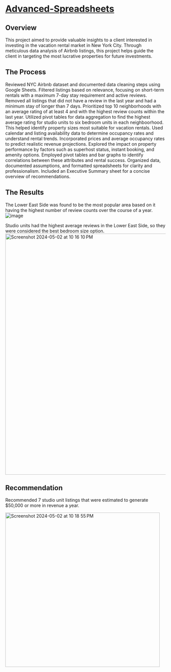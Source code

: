 # [Advanced-Spreadsheets](https://docs.google.com/spreadsheets/d/1kBvfM2V_kGEUgrw_vf5Jafw96HfnM-QFA_p5QfAl24M/edit?usp=sharing)

## Overview

This project aimed to provide valuable insights to a client interested in investing in the vacation rental market in New York City. Through meticulous data analysis of Airbnb listings, this project helps guide the client in targeting the most lucrative properties for future investments.

## The Process

Reviewed NYC Airbnb dataset and documented data cleaning steps using Google Sheets. Filtered listings based on relevance, focusing on short-term rentals with a maximum 7-day stay requirement and active reviews. Removed all listings that did not have a review in the last year and had a minimum stay of longer than 7 days. Prioritized top 10 neighborhoods with an average rating of at least 4 and with the highest review counts within the last year. Utilized pivot tables for data aggregation to find the highest average rating for studio units to six bedroom units in each neighboorhood. This helped identify property sizes most suitable for vacation rentals. Used calendar and listing availability data to determine occupancy rates and understand rental trends. Incorporated prices and average occupancy rates to predict realistic revenue projections. Explored the impact on property performance by factors such as superhost status, instant booking, and amenity options. Employed pivot tables and bar graphs to identify correlations between these attributes and rental success. Organized data, documented assumptions, and formatted spreadsheets for clarity and professionalism. Included an Executive Summary sheet for a concise overview of recommendations.

## The Results

The Lower East Side was found to be the most popular area based on it having the highest number of review counts over the course of a year. 
![image](https://github.com/TylerTurquand/Advanced-Spreadsheets/assets/151484458/1cda579a-be60-4fc9-aa1b-601ac3d352fc)

Studio units had the highest average reviews in the Lower East Side, so they were considered the best bedroom size option.<img width="757" alt="Screenshot 2024-05-02 at 10 16 10 PM" src="https://github.com/TylerTurquand/Advanced-Spreadsheets/assets/151484458/3fb36dd2-d961-4f23-a348-de4b5d9141c3">

## Recommendation

Recommended 7 studio unit listings that were estimated to generate $50,000 or more in revenue a year. 

<img width="485" alt="Screenshot 2024-05-02 at 10 18 55 PM" src="https://github.com/TylerTurquand/Advanced-Spreadsheets/assets/151484458/50cffa41-2627-4d72-8d19-b46ff635a16c">


